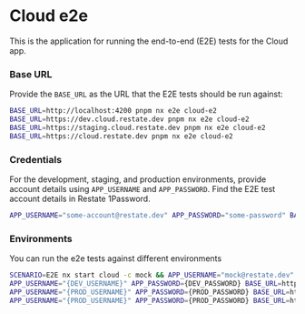 # Cloud e2e

This is the application for running the end-to-end (E2E) tests for the Cloud app.

### Base URL

Provide the `BASE_URL` as the URL that the E2E tests should be run against:

```sh
BASE_URL=http://localhost:4200 pnpm nx e2e cloud-e2
BASE_URL=https://dev.cloud.restate.dev pnpm nx e2e cloud-e2
BASE_URL=https://staging.cloud.restate.dev pnpm nx e2e cloud-e2
BASE_URL=https://cloud.restate.dev pnpm nx e2e cloud-e2
```

### Credentials

For the development, staging, and production environments, provide account details using `APP_USERNAME` and `APP_PASSWORD`. Find the E2E test account details in Restate 1Password.

```sh
APP_USERNAME="some-account@restate.dev" APP_PASSWORD="some-password" BASE_URL=https://staging.cloud.restate.dev pnpm nx e2e cloud-e2
```

### Environments

You can run the e2e tests against different environments

```sh
SCENARIO=E2E nx start cloud -c mock && APP_USERNAME="mock@restate.dev" APP_PASSWORD="123456" BASE_URL=http://localhost:4200 nx e2e cloud-e2e-tmp
APP_USERNAME="{DEV_USERNAME}" APP_PASSWORD={DEV_PASSWORD} BASE_URL=https://dev.cloud.restate.dev nx e2e cloud-e2e-tmp
APP_USERNAME="{PROD_USERNAME}" APP_PASSWORD={PROD_PASSWORD} BASE_URL=https://staging.cloud.restate.dev nx e2e cloud-e2e-tmp
APP_USERNAME="{PROD_USERNAME}" APP_PASSWORD={PROD_PASSWORD} BASE_URL=https://cloud.restate.dev nx e2e cloud-e2e-tmp
```
